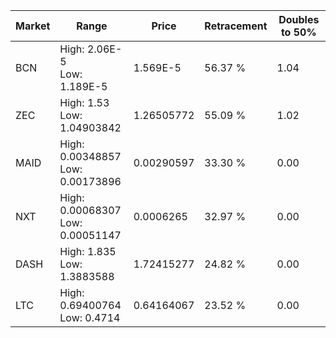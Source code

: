 | Market | Range | Price| Retracement | Doubles to 50% |
| --- | --- | --- | --- | --- |
| BCN | High: 2.06E-5<br />Low: 1.189E-5 | 1.569E-5 | 56.37 % | 1.04 |
| ZEC | High: 1.53<br />Low: 1.04903842 | 1.26505772 | 55.09 % | 1.02 |
| MAID | High: 0.00348857<br />Low: 0.00173896 | 0.00290597 | 33.30 % | 0.00 |
| NXT | High: 0.00068307<br />Low: 0.00051147 | 0.0006265 | 32.97 % | 0.00 |
| DASH | High: 1.835<br />Low: 1.3883588 | 1.72415277 | 24.82 % | 0.00 |
| LTC | High: 0.69400764<br />Low: 0.4714 | 0.64164067 | 23.52 % | 0.00 |

